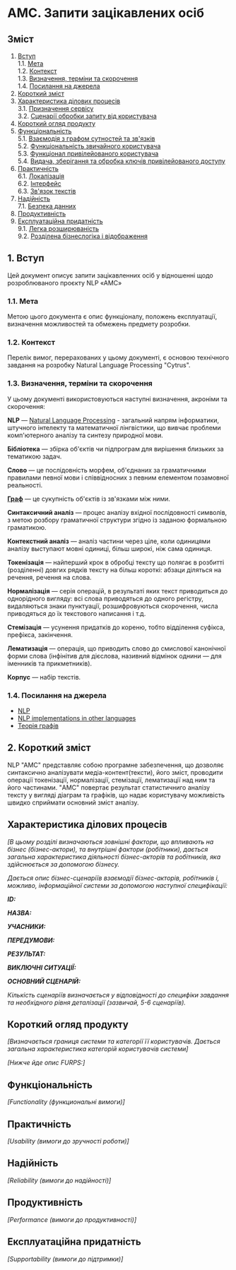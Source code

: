 # AMC. Запити зацікавлених осіб
## Зміст
1. [Вступ](#1-вступ)
    <br>1.1. [Мета](#11-мета)
    <br>1.2. [Контекст](#12-контекст)
    <br>1.3. [Визначення, терміни та скорочення](#13-визначення-терміни-та-скорочення)
    <br>1.4. [Посилання на джерела](#14-посилання-на-джерела)
2. [Короткий зміст](#2-короткий-зміст)
3. [Характеристика ділових процесів](#3-характеристика-ділових-процесів)
    <br>3.1. [Призначення сервісу](#31-призначення-сервісу)
    <br>3.2. [Сценарії обробки запиту від користувача](#32-сценарії-обробки-запиту-від-користувача)
4. [Короткий огляд продукту](#4-короткий-огляд-продукту)
5. [Функціональність](#5-функціональність)
    <br>5.1. [Взаємодія з графом сутностей та зв'язків](#51-взаємодія-з-графом-сутностей-та-звязків)
    <br>5.2. [Функціональність звичайного користувача](#52-функціональність-звичайного-користувача)
    <br>5.3. [Функціонал привілейованого користувача](#53-функціонал-привілейованого-користувача)
    <br>5.4. [Видача, зберігання та обробка ключів привілейованого доступу](#54-видача-зберігання-та-обробка-ключів-привілейованого-доступу)
6. [Практичність](#6-практичність)
    <br>6.1. [Локалізація](61-локалізація)
    <br>6.2. [Інтерфейс](#61-локалізація)
    <br>6.3. [Зв'язок текстів](#63-звязок-текстів)
7. [Надійність](#7-надійність)
    <br>7.1. [Безпека данних](#71-безпека-данних)
8. [Продуктивність](#8-продуктивність)
9. [Експлуатаційна придатність](#9-експлуатаційна-придатність)
    <br>9.1. [Легка розширюваність](#91-легка-розширюваність)
    <br>9.2. [Розділена бізнеслогіка і відображення](#92-розділена-бізнеслогіка-і-відображення)

## 1. Вступ

Цей документ описує запити зацікавленних осіб у відношенні щодо розроблюваного проєкту NLP «AMC»

### 1.1. Мета

Метою цього документа є опис функціоналу, положень експлуатації, визначення можливостей та обмежень предмету розробки.

### 1.2. Контекст

Перелік вимог, перерахованих у цьому документі, є основою технічного завдання на розробку Natural Language Processing "Cytrus".
    
### 1.3. Визначення, терміни та скорочення
    
У цьому документі використовуються наступні визначення, акроніми та скорочення:

**NLP** — [Natural Language Processing](https://ru.wikipedia.org/wiki/%D0%9E%D0%B1%D1%80%D0%B0%D0%B1%D0%BE%D1%82%D0%BA%D0%B0_%D0%B5%D1%81%D1%82%D0%B5%D1%81%D1%82%D0%B2%D0%B5%D0%BD%D0%BD%D0%BE%D0%B3%D0%BE_%D1%8F%D0%B7%D1%8B%D0%BA%D0%B0) - загальний напрям інформатики, штучного інтелекту та математичної лінгвістики, що вивчає проблеми комп'ютерного аналізу та синтезу природної мови.

**Бібліотека** — збірка об'єктів чи підпрограм для вирішення близьких за тематикою задач.

**Слово** — це послідовність морфем, об'єднаних за граматичними правилами певної мови і співвідносних з певним елементом позамовної реальності.

**[Граф](../materials/theory/graph.md)** — це сукупність об'єктів із зв'язками між ними.

**Синтаксичний аналіз** — процес аналізу вхідної послідовності символів, з метою розбору граматичної структури згідно із заданою формальною граматикою.

**Контекстний аналіз** — аналіз частини через ціле, коли одиницями аналізу выступают мовні одиниці, більш широкі, ніж сама одиниця.

**Токенізація** — найперший крок в обробці тексту що полягає в розбитті (розділенні) довгих рядків тексту на більш короткі: абзаци діляться на речення, речення на слова.

**Нормалізація** — серія операцій, в результаті яких текст приводиться до однорідного вигляду: всі слова приводяться до одного регістру, видаляються знаки пунктуації, розшифровуються скорочення, числа приводяться до їх текстового написання і т.д.

**Стемізація** — усунення придатків до кореню, тобто відділення суфікса, префікса, закінчення.

**Лематизація** — операція, що приводить слово до смислової канонічної форми слова (інфінітив для дієслова, називний відмінок однини — для іменників та прикметників).

**Корпус** — набір текстів.

### 1.4. Посилання на джерела

* [NLP](https://ru.wikipedia.org/wiki/%D0%9E%D0%B1%D1%80%D0%B0%D0%B1%D0%BE%D1%82%D0%BA%D0%B0_%D0%B5%D1%81%D1%82%D0%B5%D1%81%D1%82%D0%B2%D0%B5%D0%BD%D0%BD%D0%BE%D0%B3%D0%BE_%D1%8F%D0%B7%D1%8B%D0%BA%D0%B0)
* [NLP implementations in other languages](../materials/theory/NLP_implemintation.md)
* [Теорія графів](../materials/theory/graph.md)

## 2. Короткий зміст

NLP "AMC" представляє собою програмне забезпечення, що дозволяє синтаксично аналізувати медіа-контент(тексти), його зміст, проводити операції токенізації, нормалізації, стемізації, лематизації над ним та його частинами. "AMC" повертає результат статистичниго аналізу тексту у вигляді діаграм та графіків, що надає користувачу можливість швидко сприймати основний зміст аналізу.

## Характеристика ділових процесів

*[В цьому розділі визначаються зовнішні фактори, що впливають на бізнес (бізнес-актори), 
та внутрішні фактори (робітники), дається загальна характеристика діяльності бізнес-акторів 
та робітників, яка здійснюється за допомогою бізнесу.*

*Дається опис бізнес-сценаріїв взаємодії бізнес-акторів, робітників і, можливо, інформаційної системи за допомогою наступної
специфікації:*

   
***ID:***
    
***НАЗВА:***
    
***УЧАСНИКИ:***

***ПЕРЕДУМОВИ:***

***РЕЗУЛЬТАТ:***

***ВИКЛЮЧНІ СИТУАЦІЇ:***

***ОСНОВНИЙ СЦЕНАРІЙ:***

*Кількість сценаріїв визначається у відповідності до специфіки завдання та необхідного 
рівня деталізації (зазвичай, 5-6 сценаріїв).*

## Короткий огляд продукту

*[Визначається границя системи та категорії її користувачів. Дається загальна характеристика категорій користувачів
системи]*

*[Нижче йде опис FURPS:]*


## Функціональність

*[Functionality (функциональні вимоги)]*

## Практичність

*[Usability (вимоги до зручності роботи)]*

## Надійність

*[Reliability (вимоги до надійності)]*

## Продуктивність

*[Performance (вимоги до продуктивності)]*

## Експлуатаційна придатність

*[Supportability (вимоги до підтримки)]*
